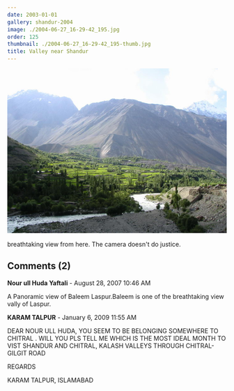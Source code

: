```yaml
---
date: 2003-01-01
gallery: shandur-2004
image: ./2004-06-27_16-29-42_195.jpg
order: 125
thumbnail: ./2004-06-27_16-29-42_195-thumb.jpg
title: Valley near Shandur
---
```


![Valley near Shandur](./2004-06-27_16-29-42_195.jpg)

breathtaking view from here. The camera doesn't do justice.

<div id="comments">

## Comments (2)

<div id="comment">

**Nour ull Huda Yaftali** - August 28, 2007 10:46 AM

A Panoramic view of Baleem Laspur.Baleem is one of the breathtaking view vally of Laspur.

</div>

<div id="comment">

**KARAM TALPUR** - January  6, 2009 11:55 AM

DEAR NOUR ULL HUDA, YOU SEEM TO BE BELONGING SOMEWHERE TO CHITRAL . WILL YOU PLS TELL ME WHICH IS THE MOST IDEAL MONTH TO VIST SHANDUR AND CHITRAL, KALASH VALLEYS THROUGH CHITRAL-GILGIT ROAD

REGARDS

KARAM TALPUR, ISLAMABAD

</div>

</div>